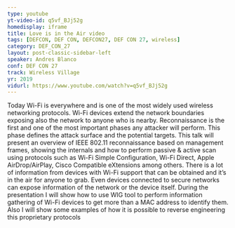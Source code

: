```yaml
---
type: youtube
yt-video-id: q5vf_BJj52g
homedisplay: iframe
title: Love is in the Air video
tags: [DEFCON, DEF CON, DEFCON27, DEF CON 27, wireless]
category: DEF_CON_27
layout: post-classic-sidebar-left
speaker: Andres Blanco
conf: DEF CON 27
track: Wireless Village
yr: 2019
vidurl: https://www.youtube.com/watch?v=q5vf_BJj52g
---
```

Today Wi-Fi is everywhere and is one of the most widely used wireless networking protocols. Wi-Fi devices extend the network boundaries exposing also the network to anyone who is nearby. Reconnaissance is the first and one of the most important phases any attacker will perform. This phase defines the attack surface and the potential targets. This talk will present an overview of IEEE 802.11 reconnaissance based on management frames, showing the internals and how to perform passive & active scan using protocols such as Wi-Fi Simple Configuration, Wi-Fi Direct, Apple AirDrop/AirPlay, Cisco Compatible eXtensions among others. There is a lot of information from devices with Wi-Fi support that can be obtained and it’s in the air for anyone to grab. Even devices connected to secure networks can expose information of the network or the device itself. During the presentation I will show how to use WIG tool to perform information gathering of Wi-Fi devices to get more than a MAC address to identify them. Also I will show some examples of how it is possible to reverse engineering this proprietary protocols